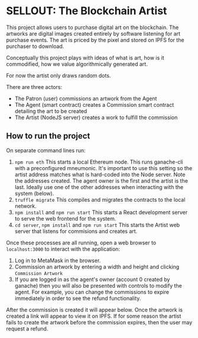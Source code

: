 # SELLOUT: The Blockchain Artist

This project allows users to purchase digital art on the blockchain. The artworks are digital images created entirely by software listening for art purchase events. The art is priced by the pixel and stored on IPFS for the purchaser to download.

Conceptually this project plays with ideas of what is art, how is it commodified, how we value algorithmically generated art.

For now the artist only draws random dots. 

There are three actors:
* The Patron (user) commissions an artwork from the Agent
* The Agent (smart contract) creates a Commission smart contract detailing the art to be created
* The Artist (NodeJS server) creates a work to fulfill the commission

## How to run the project

On separate command lines run:
1. `npm run eth` This starts a local Ethereum node. This runs ganache-cli with a preconfigured mneumonic. It's important to use this setting so the artist address matches what is hard-coded into the Node server. Note the addresses created. The agent owner is the first and the artist is the last. Ideally use one of the other addresses when interacting with the system (below).
2. `truffle migrate` This compiles and migrates the contracts to the local network.
3. `npm install` and `npm run start` This starts a React development server to serve the web frontend for the system.
4. `cd server`, `npm install` and `npm run start` This starts the Artist web server that listens for commisions and creates art.

Once these processes are all running, open a web browser to `localhost:3000` to interact with the application:
1. Log in to MetaMask in the browser.
2. Commission an artwork by entering a width and height and clicking `Commission Artwork`
3. If you are logged in as the agent's owner (account 0 created by ganache) then you will also be presented with controls to modify the agent. For example, you can change the commissions to expire immediately in order to see the refund functionality.

After the commission is created it will appear below. Once the artwork is created a link will appear to view it on IPFS. If for some reason the artist fails to create the artwork before the commission expires, then the user may request a refund.